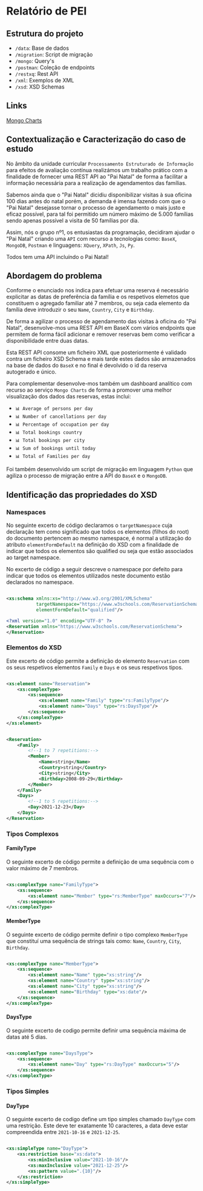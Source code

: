 # Relatório de PEI

## Estrutura do projeto
- `/data`: Base de dados
- `/migration`: Script de migração
- `/mongo`: Query's
- `/postman`: Coleção de endpoints
- `/restxq`: Rest API
- `/xml`: Exemplos de XML
- `/xsd`: XSD Schemas

## Links
[Mongo Charts](google.com)

## Contextualização e Caracterização do caso de estudo
No âmbito da unidade curricular `Processamento Estruturado de Informação` para efeitos de avaliação contínua realizámos um trabalho prático
com a finalidade de fornecer uma REST API ao "Pai Natal" de forma a facilitar a informação necessária para a realização de 
agendamentos das famílias.

Sabemos ainda que o "Pai Natal" dicidiu disponibilizar visitas à sua oficina 100 dias antes do natal porém, a demanda é imensa fazendo com 
que o "Pai Natal" desejasse tornar o processo de agendamento o mais justo e eficaz possível, para tal foi permitido um número máximo de 
5.000 famílias sendo apenas possível a visita de 50 famílias por dia.

Assim, nós o grupo nº1, os entusiastas da programação, decidiram ajudar o "Pai Natal" criando uma `API`
com recurso a tecnologias como: `BaseX`, `MongoDB`, `Postman` e linguagens: `XQuery`, `XPath`, `Js`, `Py`.

Todos tem uma API incluíndo o Pai Natal!


## Abordagem do problema
Conforme o enunciado nos indica para efetuar uma reserva é necessário explicitar as datas de preferência da família 
e os respetivos elemetos que constituem o agregado familiar até 7 membros, ou seja cada elemento da família deve
introduzir o seu `Name`, `Country`, `City` e `Birthday`.

De forma a agilizar o processo de agendamento das visitas à oficina do "Pai Natal", desenvolve-mos uma REST API em BaseX
com vários endpoints que permitem de forma fácil adicionar e remover reservas bem como verificar a disponibilidade entre
duas datas.

Esta REST API consome um ficheiro XML que posteriormente é validado contra um ficheiro XSD Schema e mais tarde estes dados
são armazenados na base de dados do `BaseX` e no final é devolvido o id da reserva autogerado e único.

Para complementar desenvolve-mos também um dashboard analítico com recurso ao serviço `Mongo Charts` de forma a promover 
uma melhor visualização dos dados das reservas, estas ínclui: 
- `📊 Average of persons per day`
- `📊 Number of cancellations per day`
- `📊 Percentage of occupation per day`
- `📊 Total bookings country`
- `📊 Total bookings per city`
- `📊 Sum of bookings until today`
- `📊 Total of Families per day`

Foi também desenvolvido um script de migração em linguagem `Python` que agiliza o processo de migração entre a API do 
`BaseX` e o `MongoDB`.

## Identificação das propriedades do XSD

### Namespaces
No seguinte excerto de código declaramos o `targetNamespace` cuja declaração tem como significado que todos 
os elementos (filhos do root) do documento pertencem ao mesmo namespace, é normal a utilização do atributo `elementFormDefault`
na definição do XSD com a finalidade de indicar que todos os elementos são qualified ou seja que estão associados ao target 
namespace.

No excerto de código a seguir descreve o namespace por defeito para indicar que todos os elementos utilizados neste documento 
estão declarados no namespace.
```xml

<xs:schema xmlns:xs="http://www.w3.org/2001/XMLSchema"
           targetNamespace="https://www.w3schools.com/ReservationSchema"
           elementFormDefault="qualified"/>
```

```xml
<?xml version="1.0" encoding="UTF-8" ?>
<Reservation xmlns="https://www.w3schools.com/ReservationSchema">
</Reservation>
```

### Elementos do XSD
Este excerto de código permite a definição do elemento `Reservation` com os seus respetivos 
elementos `Family` e `Days` e os seus respetivos tipos.
```xml

<xs:element name="Reservation">
    <xs:complexType>
        <xs:sequence>
            <xs:element name="Family" type="rs:FamilyType"/>
            <xs:element name="Days" type="rs:DaysType"/>
        </xs:sequence>
    </xs:complexType>
</xs:element>
```

```xml

<Reservation>
    <Family>
        <!--1 to 7 repetitions:-->
        <Member>
            <Name>string</Name>
            <Country>string</Country>
            <City>string</City>
            <Birthday>2008-09-29</Birthday>
        </Member>
    </Family>
    <Days>
        <!--1 to 5 repetitions:-->
        <Day>2021-12-23</Day>
    </Days>
</Reservation>
```

### Tipos Complexos

#### FamilyType
O seguinte excerto de código permite a definição de uma sequência com o valor máximo de 7 membros.
```xml

<xs:complexType name="FamilyType">
    <xs:sequence>
        <xs:element name="Member" type="rs:MemberType" maxOccurs="7"/>
    </xs:sequence>
</xs:complexType>
```

#### MemberType
O seguinte excerto de código permite definir o tipo complexo `MemberType` que constituí uma sequência de 
strings tais como: `Name`, `Country`, `City`, `Birthday`.
```xml

<xs:complexType name="MemberType">
    <xs:sequence>
        <xs:element name="Name" type="xs:string"/>
        <xs:element name="Country" type="xs:string"/>
        <xs:element name="City" type="xs:string"/>
        <xs:element name="Birthday" type="xs:date"/>
    </xs:sequence>
</xs:complexType>
```

#### DaysType
O seguinte excerto de codigo permite definir uma sequência máxima de datas até 5 dias.
```xml

<xs:complexType name="DaysType">
    <xs:sequence>
        <xs:element name="Day" type="rs:DayType" maxOccurs="5"/>
    </xs:sequence>
</xs:complexType>
```

### Tipos Simples

#### DayType
O seguinte excerto de codigo define um tipo simples chamado `DayType` com uma restrição. Este deve ter
exatamente 10 caracteres, a data deve estar compreendida entre `2021-10-16` e `2021-12-25`.
```xml

<xs:simpleType name="DayType">
    <xs:restriction base="xs:date">
        <xs:minInclusive value="2021-10-16"/>
        <xs:maxInclusive value="2021-12-25"/>
        <xs:pattern value=".{10}"/>
    </xs:restriction>
</xs:simpleType>
```